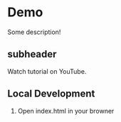 # Demo

Some description!


## subheader

Watch tutorial on YouTube.


## Local Development

1. Open index.html in your browner